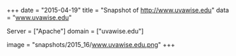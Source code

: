 
+++
date = "2015-04-19"
title = "Snapshot of http://www.uvawise.edu"
data = "www.uvawise.edu"

Server = ["Apache"]
domain = ["uvawise.edu"]

  image = "snapshots/2015_16/www.uvawise.edu.png"
+++
#
